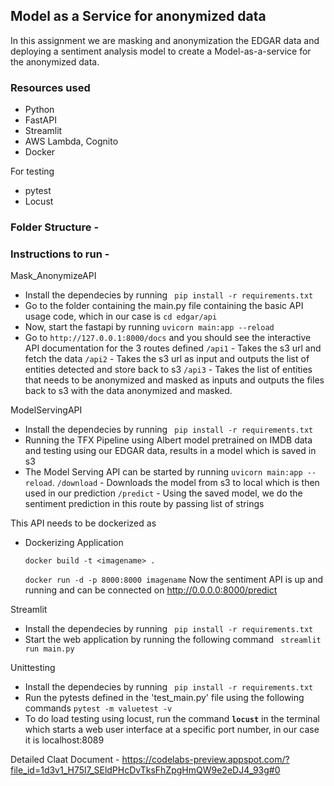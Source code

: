 ## Model as a Service for anonymized data

In this assignment we are masking and anonymization the EDGAR data and deploying a sentiment analysis model to create a Model-as-a-service for the anonymized data. 


### Resources used
* Python
* FastAPI
* Streamlit
* AWS Lambda, Cognito
* Docker

For testing 
* pytest
* Locust



### Folder Structure - 




### Instructions to run - 
Mask_AnonymizeAPI 
* Install the dependecies by running ` pip install -r requirements.txt`
* Go to the folder containing the main.py file containing the basic API usage code, which in our case is `cd edgar/api`
* Now, start the fastapi by running `uvicorn main:app --reload`
* Go to `http://127.0.0.1:8000/docs` and you should see the interactive API documentation for the 3 routes defined
`/api1` - Takes the s3 url and fetch the data
`/api2` - Takes the s3 url as input and outputs the list of entities detected and store back to s3
`/api3` - Takes the list of entities that needs to be anonymized and masked as inputs and outputs the files back to s3 with the data anonymized and masked.


ModelServingAPI
* Install the dependecies by running ` pip install -r requirements.txt`
* Running the TFX Pipeline using Albert model pretrained on IMDB data and testing using our EDGAR data, results in a model which is saved in s3
* The Model Serving API can be started by running `uvicorn main:app --reload`.
`/download` - Downloads the model from s3 to local which is then used in our prediction 
`/predict` - Using the saved model, we do the sentiment prediction in this route by passing list of strings

This API needs to be dockerized as 
 - Dockerizing Application

    `docker build -t <imagename> .`
  
    `docker run -d -p 8000:8000 imagename`
Now the sentiment API is up and running and can be connected on http://0.0.0.0:8000/predict

Streamlit
* Install the dependecies by running ` pip install -r requirements.txt`
* Start the web application by running the following command
` streamlit run main.py`

Unittesting
* Install the dependecies by running ` pip install -r requirements.txt`
* Run the pytests defined in the 'test_main.py' file using the following commands
`pytest -m valuetest -v`
* To do load testing using locust, run the command **`locust`** in the terminal which starts a web user interface at a specific port number, in our case it is localhost:8089

Detailed Claat Document - https://codelabs-preview.appspot.com/?file_id=1d3v1_H75l7_SEldPHcDvTksFhZpgHmQW9e2eDJ4_93g#0

